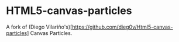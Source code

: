 HTML5-canvas-particles
======================

A fork of (Diego Vilariño's)[https://github.com/dieg0v/Html5-canvas-particles] Canvas Particles.
